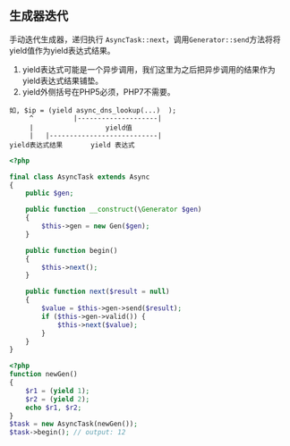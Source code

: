 ## 生成器迭代

手动迭代生成器，递归执行 `AsyncTask::next`，调用`Generator::send`方法将将yield值作为yield表达式结果。

1. yield表达式可能是一个异步调用，我们这里为之后把异步调用的结果作为yield表达式结果铺垫。
2. yield外侧括号在PHP5必须，PHP7不需要。

```
如, $ip = (yield async_dns_lookup(...)  );
     ^          |--------------------|
     |                  yield值
     |   |---------------------------|
yield表达式结果       yield 表达式
```


```php
<?php

final class AsyncTask extends Async
{
    public $gen;

    public function __construct(\Generator $gen)
    {
        $this->gen = new Gen($gen);
    }

    public function begin()
    {
        $this->next();
    }

    public function next($result = null)
    {
        $value = $this->gen->send($result);
        if ($this->gen->valid()) {
            $this->next($value);
        }
    }
}
```

```php
<?php
function newGen()
{
    $r1 = (yield 1);
    $r2 = (yield 2);
    echo $r1, $r2;
}
$task = new AsyncTask(newGen());
$task->begin(); // output: 12

```
